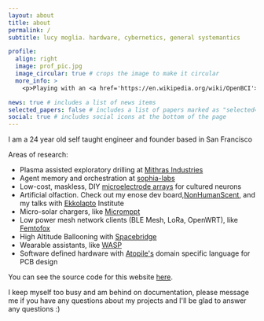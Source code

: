 ```yaml
---
layout: about
title: about
permalink: /
subtitle: lucy moglia. hardware, cybernetics, general systemantics

profile:
  align: right
  image: prof_pic.jpg
  image_circular: true # crops the image to make it circular
  more_info: >
    <p>Playing with an <a href='https://en.wikipedia.org/wiki/OpenBCI'>OpenBCI</a>:3</p>

news: true # includes a list of news items
selected_papers: false # includes a list of papers marked as "selected={true}"
social: true # includes social icons at the bottom of the page
---
```

<p>I am a 24 year old self taught engineer and founder based in San Francisco</p>

Areas of research:
<ul>
  <li>Plasma assisted exploratory drilling at <a href="https://mithras.industries">Mithras Industries</a></li>
  <li>Agent memory and orchestration at <a href="https://sophia-labs.com">sophia-labs</a></li>
  <li>Low-cost, maskless, DIY <a href="https://eigenlucy.com/projects/mea_arrays">microelectrode arrays</a> for cultured neurons</li>
  <li>Artificial olfaction. Check out my enose dev board,<a href="https://github.com/eigenlucy/nonhumanscent">NonHumanScent</a>, and my talks with <a href="https://youtu.be/jGN_bRmlDQo?feature=shared">Ekkolapto</a> Institute</li>
  <li>Micro-solar chargers, like  <a href="https://github.com/eigenlucy/micromppt">Micromppt</a></li>
  <li> Low power mesh network clients (BLE Mesh, LoRa, OpenWRT), like <a href="https://eigenlucy.com/projects/femtofox">Femtofox</a></li>
  <li>High Altitude Ballooning with <a href="https://github.com/eigenlucy/spacebridgehabpcb">Spacebridge</a></li>
  <li>Wearable assistants, like <a href="https://eigenlucy.com/projects/wasp">WASP</a></li>
  <li>Software defined hardware with <a href="https://atopile.io">Atopile's</a> domain specific language for PCB design</li> 
</ul>

<p>You can see the source code for this website <a href='https://github.com/eigenlucy/eigenlucy.github.io'>here</a>.</p> I keep myself too busy and am behind on documentation, please message me if you have any questions about my projects and I'll be glad to answer any questions :)
